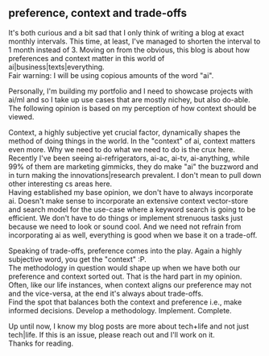 ## preference, context and trade-offs

It's both curious and a bit sad that I only think of writing a blog at exact monthly intervals.
This time, at least, I've managed to shorten the interval to 1 month instead of 3. 
Moving on from the obvious, this blog is about how preferences and context matter in this world of ai|business|texts|everything.  
Fair warning: I will be using copious amounts of the word "ai".

Personally, I'm building my portfolio and I need to showcase projects with ai/ml and so I take up use cases that are mostly nichey, but also do-able. 
The following opinion is based on my perception of how context should be viewed.

Context, a highly subjective yet crucial factor, dynamically shapes the method of doing things in the world. In the "context" of ai, context matters even more.
Why we need to do what we need to do is the crux here. Recently I've been seeing ai-refrigerators, ai-ac, ai-tv, ai-anything, while 99% of them are marketing 
gimmicks, they do make "ai" the buzzword and in turn making the innovations|research prevalent. I don't mean to pull down other interesting cs areas here.  
Having established my base opinion, we don't have to always incorporate ai. Doesn't make sense to incorporate an extensive context vector-store and search model for the use-case where a keyword search is going to be efficient.
We don't have to do things or implement strenuous tasks just because we need to look or sound cool. And we need not refrain from incorporating ai as well, everything is good when we base it on a trade-off. 

Speaking of trade-offs, preference comes into the play. Again a highly subjective word, you get the "context" :P.  
The methodology in question would shape up when we have both our preference and context sorted out. That is the hard part in my opinion. Often, like our life instances, when context aligns our preference may not and the vice-versa, at the end it's always about trade-offs.  
Find the spot that balances both the context and preference i.e., make informed decisions. Develop a methodology. Implement. Complete. 

Up until now, I know my blog posts are more about tech+life and not just tech|life. If this is an issue, please reach out and I'll work on it.  
Thanks for reading.
